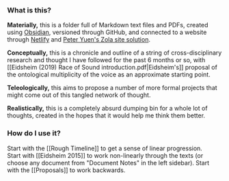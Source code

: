 ### What is this?

**Materially,** this is a folder full of Markdown text files and PDFs, created using [Obsidian](https://obsidian.md), versioned through GitHub, and connected to a website through [Netlify](https://netlify.com) and [Peter Yuen's Zola site solution](https://github.com/ppeetteerrs/obsidian-zola).

**Conceptually,** this is a chronicle and outline of a string of cross-disciplinary research and thought I have followed for the past 6 months or so, with [[Eidsheim (2019) Race of Sound introduction.pdf|Eidsheim's]] proposal of the ontological multiplicity of the voice as an approximate starting point.

**Teleologically,** this aims to propose a number of more formal projects that might come out of this tangled network of thought.

**Realistically,** this is a completely absurd dumping bin for a whole lot of thoughts, created in the hopes that it would help me think them better.

### How do I use it?
Start with the [[Rough Timeline]] to get a sense of linear progression.  
Start with [[Eidsheim 2015]] to work non-linearly through the texts (or choose any document from "Document Notes" in the left sidebar).
Start with the [[Proposals]] to work backwards.  